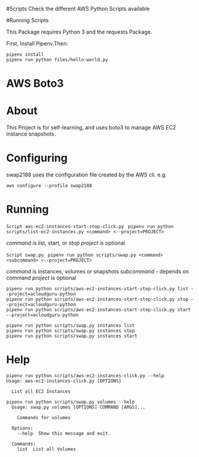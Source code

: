 #Scripts
Check the different AWS Python Scripts available

#Running Scripts

This Package requires Python 3 and the requests Package.

First, Install Pipenv.Then:

```
pipenv install
pipenv run python files/hello-world.py
```  

# AWS Boto3

# About
This Project is for self-learning, and uses boto3 to manage AWS EC2 instance snapshots.

# Configuring
swap2188 uses the configuration file created by the AWS cli. e.g.

`aws configure --profile swap2188`

# Running
`Script aws-ec2-instances-start-stop-click.py `
`pipenv run python scripts/list-ec2-instances.py <command> <--project=PROJECT>`

*command* is list, start, or stop
*project* is optional

`Script swap.py `
`pipenv run python scripts/swap.py <command> <subcommand> <--project=PROJECT>`

*command* is instances, volumes or snapshots
*subcommand* - depends on command
*project* is optional

```Examples - Script aws-ec2-instances-start-stop-click.py
pipenv run python scripts/aws-ec2-instances-start-stop-click.py list --project=acloudguru-python
pipenv run python scripts/aws-ec2-instances-start-stop-click.py stop --project=acloudguru-python
pipenv run python scripts/aws-ec2-instances-start-stop-click.py start --project=acloudguru-python
```

```Examples - Script swap.py
pipenv run python scripts/swap.py instances list
pipenv run python scripts/swap.py instances stop
pipenv run python scripts/swap.py instances start
```

# Help
```
pipenv run python scripts/aws-ec2-instances-click.py --help
Usage: aws-ec2-instances-click.py [OPTIONS]

  List all EC2 Instances
```

```
pipenv run python scripts/swap.py volumes --help
  Usage: swap.py volumes [OPTIONS] COMMAND [ARGS]...

    Commands for volumes

  Options:
    --help  Show this message and exit.

  Commands:
    list  List all Volumes
```
